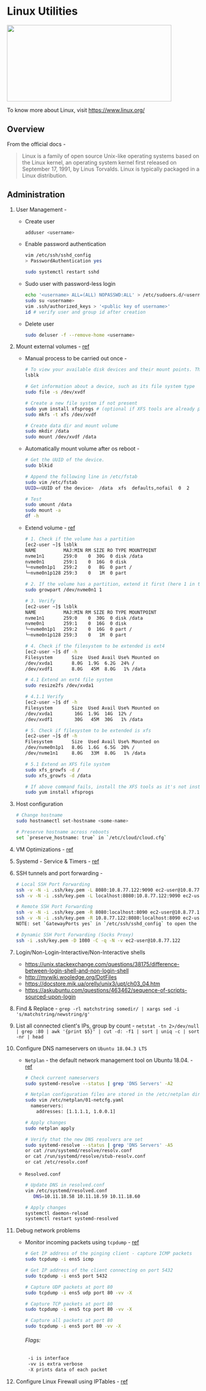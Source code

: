 # Linux Utilities
<img src="https://github.com/abhishektripathi24/platform-setup/blob/master/linux/images/linux-logo.png" width="430" height="200"/>

To know more about Linux, visit https://www.linux.org/

## Overview
From the official docs -

> Linux is a family of open source Unix-like operating systems based on the Linux kernel, an operating system kernel first released on September 17, 1991, by Linus Torvalds. Linux is typically packaged in a Linux distribution.

## Administration
1. User Management -
    * Create user
        ```bash
        adduser <username>
        ```
    * Enable password authentication
        ```bash
        vim /etc/ssh/sshd_config
        > PasswordAuthentication yes
  
        sudo systemctl restart sshd
        ```
    * Sudo user with password-less login
        ```bash
        echo '<username> ALL=(ALL) NOPASSWD:ALL' > /etc/sudoers.d/<username>
        sudo su <username>
        vim .ssh/authorized_keys > '<public key of username>'
        id # verify user and group id after creation
        ```
    * Delete user
         ```bash
        sudo deluser -f --remove-home <username>
        ```

2. Mount external volumes - [ref](https://docs.aws.amazon.com/AWSEC2/latest/UserGuide/ebs-using-volumes.html)
    * Manual process to be carried out once -
        ```bash
        # To view your available disk devices and their mount points. The output of lsblk removes the `/dev/` prefix from full device paths.
        lsblk
    
        # Get information about a device, such as its file system type
        sudo file -s /dev/xvdf
    
        # Create a new file system if not present
        sudo yum install xfsprogs # (optional if XFS tools are already present)
        sudo mkfs -t xfs /dev/xvdf 
    
        # Create data dir and mount volume
        sudo mkdir /data
        sudo mount /dev/xvdf /data
        ```
    * Automatically mount volume after os reboot -
        ```bash
        # Get the UUID of the device.
        sudo blkid

        # Append the following line in /etc/fstab
        sudo vim /etc/fstab
        UUID=<UUID of the device>  /data  xfs  defaults,nofail  0  2

        # Test
        sudo umount /data
        sudo mount -a
        df -h
        ```
    * Extend volume - [ref](https://docs.aws.amazon.com/AWSEC2/latest/UserGuide/recognize-expanded-volume-linux.html)
        ```bash
        # 1. Check if the volume has a partition
        [ec2-user ~]$ lsblk
        NAME          MAJ:MIN RM SIZE RO TYPE MOUNTPOINT
        nvme1n1       259:0    0  30G  0 disk /data
        nvme0n1       259:1    0  16G  0 disk
        └─nvme0n1p1   259:2    0   8G  0 part /
        └─nvme0n1p128 259:3    0   1M  0 part

        # 2. If the volume has a partition, extend it first (here 1 in the end is the partition number) 
        sudo growpart /dev/nvme0n1 1
  
        # 3. Verify
        [ec2-user ~]$ lsblk
        NAME          MAJ:MIN RM SIZE RO TYPE MOUNTPOINT
        nvme1n1       259:0    0  30G  0 disk /data
        nvme0n1       259:1    0  16G  0 disk
        └─nvme0n1p1   259:2    0  16G  0 part /
        └─nvme0n1p128 259:3    0   1M  0 part

        # 4. Check if the filesystem to be extended is ext4
        [ec2-user ~]$ df -h
        Filesystem       Size  Used Avail Use% Mounted on
        /dev/xvda1       8.0G  1.9G  6.2G  24% /
        /dev/xvdf1       8.0G   45M  8.0G   1% /data
        
        # 4.1 Extend an ext4 file system
        sudo resize2fs /dev/xvda1
        
        # 4.1.1 Verify
        [ec2-user ~]$ df -h
        Filesystem       Size  Used Avail Use% Mounted on
        /dev/xvda1        16G  1.9G  14G  12% /
        /dev/xvdf1        30G   45M  30G   1% /data

        # 5. Check if filesystem to be extended is xfs
        [ec2-user ~]$ df -h
        Filesystem       Size  Used Avail Use% Mounted on
        /dev/nvme0n1p1   8.0G  1.6G  6.5G  20% /
        /dev/nvme1n1     8.0G   33M  8.0G   1% /data
        
        # 5.1 Extend an XFS file system
        sudo xfs_growfs -d /
        sudo xfs_growfs -d /data

        # If above command fails, install the XFS tools as it's not installed
        sudo yum install xfsprogs 
        ```

3. Host configuration
    ```bash
    # Change hostname
    sudo hostnamectl set-hostname <some-name>
 
    # Preserve hostname across reboots
    set `preserve_hostname: true` in `/etc/cloud/cloud.cfg`
    ```

4. VM Optimizations - [ref](https://www.kernel.org/doc/Documentation/sysctl/vm.txt)

5. Systemd - Service & Timers - [ref](https://www.freedesktop.org/software/systemd/man/index.html)

6. SSH tunnels and port forwarding -
    ```bash
    # Local SSH Port Forwarding
    ssh -v -N -i .ssh/key.pem -L 8080:10.8.77.122:9090 ec2-user@10.8.77.122
    ssh -v -N -i .ssh/key.pem -L localhost:8080:10.8.77.122:9090 ec2-user@10.8.77.122
    
    # Remote SSH Port Forwarding
    ssh -v -N -i .ssh/key.pem -R 8080:localhost:8090 ec2-user@10.8.77.122 
    ssh -v -N -i .ssh/key.pem -R 10.8.77.122:8080:localhost:8090 ec2-user@10.8.77.122
    NOTE: set `GatewayPorts yes` in `/etc/ssh/sshd_config` to open the ports on 0.0.0.0 instead to 127.0.0.1 and restart ssh service by `sudo systemctl restart ssh`
    
    # Dynamic SSH Port Forwarding (Socks Proxy)
    ssh -i .ssh/key.pem -D 1080 -C -q -N -v ec2-user@10.8.77.122
    ```

7. Login/Non-Login-Interactive/Non-Interactive shells
    * https://unix.stackexchange.com/questions/38175/difference-between-login-shell-and-non-login-shell 
    * http://mywiki.wooledge.org/DotFiles
    * https://docstore.mik.ua/orelly/unix3/upt/ch03_04.htm
    * https://askubuntu.com/questions/463462/sequence-of-scripts-sourced-upon-login
    
8. Find & Replace - `grep -rl matchstring somedir/ | xargs sed -i 's/matchstring/newstring/g'`

9. List all connected client's IPs, group by count - `netstat -tn 2>/dev/null | grep :80 | awk '{print $5}' | cut -d: -f1 | sort | uniq -c | sort -nr | head`

10. Configure DNS nameservers on `Ubuntu 18.04.3 LTS`
    * `Netplan` - the default network management tool on Ubuntu 18.04. - [ref](https://linuxize.com/post/how-to-set-dns-nameservers-on-ubuntu-18-04/)
        ```bash
        # Check current nameservers
        sudo systemd-resolve --status | grep 'DNS Servers' -A2
        
        # Netplan configuration files are stored in the /etc/netplan directory
        sudo vim /etc/netplan/01-netcfg.yaml
          nameservers:
            addresses: [1.1.1.1, 1.0.0.1]
        
        # Apply changes
        sudo netplan apply
        
        # Verify that the new DNS resolvers are set
        sudo systemd-resolve --status | grep 'DNS Servers' -A5
        or cat /run/systemd/resolve/resolv.conf
        or cat /run/systemd/resolve/stub-resolv.conf
        or cat /etc/resolv.conf
        ```
    * `Resolved.conf`
        ```bash
        # Update DNS in resolved.conf
        vim /etc/systemd/resolved.conf
           DNS=10.11.18.58 10.11.18.59 10.11.18.60
        
        # Apply changes
        systemctl daemon-reload
        systemctl restart systemd-resolved
        ```

11. Debug network problems
    * Monitor incoming packets using `tcpdump` - [ref](https://www.tecmint.com/12-tcpdump-commands-a-network-sniffer-tool/)
        ```bash
        # Get IP address of the pinging client - capture ICMP packets
        sudo tcpdump -i ens5 icmp
        
        # Get IP address of the client connecting on port 5432
        sudo tcpdump -i ens5 port 5432
      
        # Capture UDP packets at port 80
        sudo tcpdump -i ens5 udp port 80 -vv -X
      
        # Capture TCP packets at port 80
        sudo tcpdump -i ens5 tcp port 80 -vv -X
        
        # Capture all packets at port 80
        sudo tcpdump -i ens5 port 80 -vv -X
        ```
        ###### Flags: 
        ```bash
         -i is interface
         -vv is extra verbose
         -X prints data of each packet
        ```

11. Configure Linux Firewall using IPTables - [ref](https://www.geeksforgeeks.org/how-to-setup-firewall-in-linux/) 
